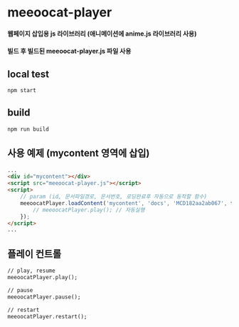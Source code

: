 # meeoocat-player

#### 웹페이지 삽입용 js 라이브러리 (애니메이션에 anime.js 라이브러리 사용)
#### 빌드 후 빌드된 meeoocat-player.js 파일 사용

## local test
```bash
npm start
```


## build
```bash
npm run build
```


## 사용 예제 (mycontent 영역에 삽입)

```html
...
<div id="mycontent"></div>
<script src="meeoocat-player.js"></script>
<script>
    // param (id, 문서파일경로, 문서번호, 로딩완료후 자동으로 동작할 함수)
    meeoocatPlayer.loadContent('mycontent', 'docs', 'MCD182aa2ab067', function() {
        // meeoocatPlayer.play(); // 자동실행
    });
</script>
...
```

## 플레이 컨트롤 
```html
// play, resume
meeoocatPlayer.play();

// pause 
meeoocatPlayer.pause();

// restart
meeoocatPlayer.restart();
```